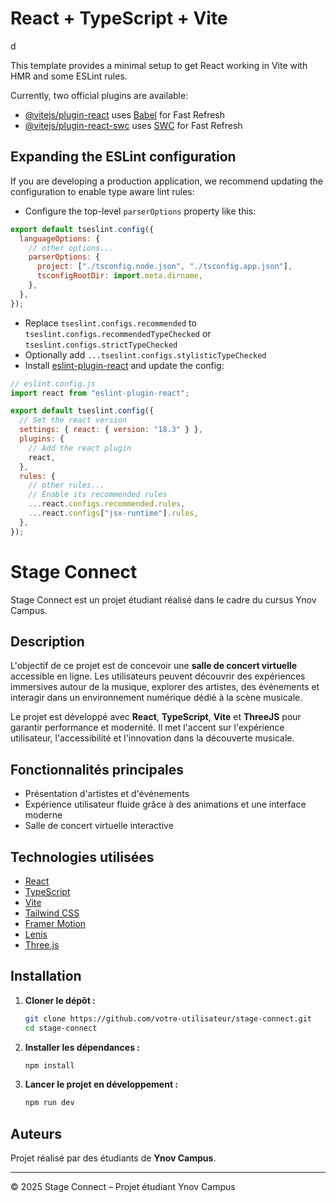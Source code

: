 # React + TypeScript + Vite
d

This template provides a minimal setup to get React working in Vite with HMR and some ESLint rules.

Currently, two official plugins are available:

- [@vitejs/plugin-react](https://github.com/vitejs/vite-plugin-react/blob/main/packages/plugin-react/README.md) uses [Babel](https://babeljs.io/) for Fast Refresh
- [@vitejs/plugin-react-swc](https://github.com/vitejs/vite-plugin-react-swc) uses [SWC](https://swc.rs/) for Fast Refresh

## Expanding the ESLint configuration

If you are developing a production application, we recommend updating the configuration to enable type aware lint rules:

- Configure the top-level `parserOptions` property like this:

```js
export default tseslint.config({
  languageOptions: {
    // other options...
    parserOptions: {
      project: ["./tsconfig.node.json", "./tsconfig.app.json"],
      tsconfigRootDir: import.meta.dirname,
    },
  },
});
```

- Replace `tseslint.configs.recommended` to `tseslint.configs.recommendedTypeChecked` or `tseslint.configs.strictTypeChecked`
- Optionally add `...tseslint.configs.stylisticTypeChecked`
- Install [eslint-plugin-react](https://github.com/jsx-eslint/eslint-plugin-react) and update the config:

```js
// eslint.config.js
import react from "eslint-plugin-react";

export default tseslint.config({
  // Set the react version
  settings: { react: { version: "18.3" } },
  plugins: {
    // Add the react plugin
    react,
  },
  rules: {
    // other rules...
    // Enable its recommended rules
    ...react.configs.recommended.rules,
    ...react.configs["jsx-runtime"].rules,
  },
});
```

# Stage Connect

Stage Connect est un projet étudiant réalisé dans le cadre du cursus Ynov Campus.

## Description

L'objectif de ce projet est de concevoir une **salle de concert virtuelle** accessible en ligne. Les utilisateurs peuvent découvrir des expériences immersives autour de la musique, explorer des artistes, des événements et interagir dans un environnement numérique dédié à la scène musicale.

Le projet est développé avec **React**, **TypeScript**, **Vite** et **ThreeJS** pour garantir performance et modernité. Il met l'accent sur l'expérience utilisateur, l'accessibilité et l'innovation dans la découverte musicale.

## Fonctionnalités principales

- Présentation d'artistes et d'événements
- Expérience utilisateur fluide grâce à des animations et une interface moderne
- Salle de concert virtuelle interactive

## Technologies utilisées

- [React](https://react.dev/)
- [TypeScript](https://www.typescriptlang.org/)
- [Vite](https://vitejs.dev/)
- [Tailwind CSS](https://tailwindcss.com/)
- [Framer Motion](https://www.framer.com/motion/)
- [Lenis](https://github.com/studio-freight/lenis)
- [Three.js](https://threejs.org/)

## Installation

1. **Cloner le dépôt :**

   ```bash
   git clone https://github.com/votre-utilisateur/stage-connect.git
   cd stage-connect
   ```

2. **Installer les dépendances :**

   ```bash
   npm install
   ```

3. **Lancer le projet en développement :**
   ```bash
   npm run dev
   ```

## Auteurs

Projet réalisé par des étudiants de **Ynov Campus**.

---

© 2025 Stage Connect – Projet étudiant Ynov Campus
